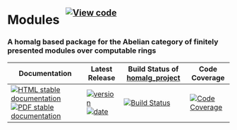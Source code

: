 <!-- BEGIN HEADER -->
# Modules&ensp;<sup><sup>[![View code][code-img]][code-url]</sup></sup>

### A homalg based package for the Abelian category of finitely presented modules over computable rings

| Documentation | Latest Release | Build Status of [homalg_project](/../../) | Code Coverage |
| ------------- | -------------- | ------------ | ------------- |
| [![HTML stable documentation][html-img]][html-url] [![PDF stable documentation][pdf-img]][pdf-url] | [![version][version-img]][version-url] [![date][date-img]][date-url] | [![Build Status][tests-img]][tests-url] | [![Code Coverage][codecov-img]][codecov-url] |

<!-- END HEADER -->
<!-- BEGIN FOOTER -->
[html-img]: https://img.shields.io/badge/🔗%20HTML-stable-blue.svg
[html-url]: https://homalg-project.github.io/homalg_project/Modules/doc/chap0_mj.html

[pdf-img]: https://img.shields.io/badge/🔗%20PDF-stable-blue.svg
[pdf-url]: https://homalg-project.github.io/homalg_project/Modules/download_pdf.html

[version-img]: https://img.shields.io/endpoint?url=https://homalg-project.github.io/homalg_project/Modules/badge_version.json&label=🔗%20version&color=yellow
[version-url]: https://homalg-project.github.io/homalg_project/Modules/view_release.html

[date-img]: https://img.shields.io/endpoint?url=https://homalg-project.github.io/homalg_project/Modules/badge_date.json&label=🔗%20released%20on&color=yellow
[date-url]: https://homalg-project.github.io/homalg_project/Modules/view_release.html

[tests-img]: https://github.com/homalg-project/homalg_project/workflows/Tests/badge.svg?branch=master
[tests-url]: https://github.com/homalg-project/homalg_project/actions?query=workflow%3ATests+branch%3Amaster

[codecov-img]: https://codecov.io/gh/homalg-project/homalg_project/branch/master/graph/badge.svg?flag=Modules
[codecov-url]: https://codecov.io/gh/homalg-project/homalg_project/tree/master/Modules

[code-img]: https://img.shields.io/badge/-View%20code-blue?logo=github
[code-url]: https://github.com/homalg-project/homalg_project/tree/master/Modules#top
<!-- END FOOTER -->
